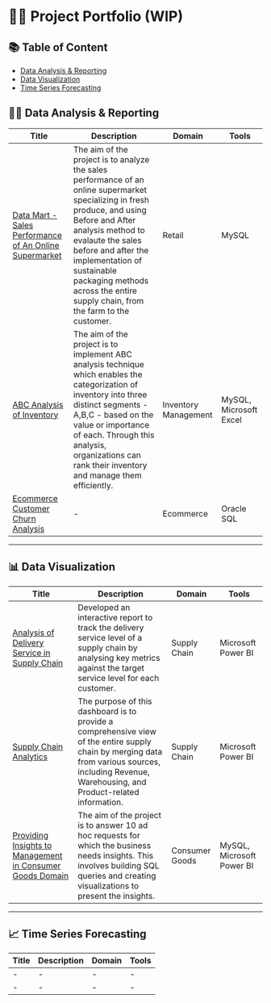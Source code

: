 # 👩‍💻 Project Portfolio (WIP)

## 📚 Table of Content
* [Data Analysis & Reporting](#-data-analysis--reporting)
* [Data Visualization](#-data-visualization)
* [Time Series Forecasting](#-time-series-forecasting)

## 👩‍💻 Data Analysis & Reporting
|Title   |Description          |Domain       |Tools
| ------------- | ------------- |  ------------- |  ------------- |
|[Data Mart - Sales Performance of An Online Supermarket](https://github.com/ritusantra/SQL-Projects/tree/main/Data%20Mart)  |The aim of the project is to analyze the sales performance of an online supermarket specializing in fresh produce, and using Before and After analysis method to evalaute the sales before and after the implementation of sustainable packaging methods across the entire supply chain, from the farm to the customer.  | Retail  | MySQL  |
|[ABC Analysis of Inventory](https://github.com/ritusantra/SQL-Projects/tree/main/ABC_Analysis)  |The aim of the project is to implement ABC analysis technique which enables the categorization of inventory into three distinct segments - A,B,C - based on the value or importance of each. Through this analysis, organizations can rank their inventory and manage them efficiently.  |Inventory Management | MySQL, Microsoft Excel  |
|[Ecommerce Customer Churn Analysis]()  | -  |Ecommerce | Oracle SQL  |
***

## 📊 Data Visualization
|Title   |Description          |Domain       |Tools
| ------------- | ------------- |  ------------- |  ------------- |
|[Analysis of Delivery Service in Supply Chain](https://github.com/ritusantra/Power-BI-Projects/tree/main/Delivery%20Service%20Analysis%20of%20Supply%20Chain)  |Developed an interactive report to track the delivery service level of a supply chain by analysing key metrics against the target service level for each customer.| Supply Chain |Microsoft Power BI   |
|[Supply Chain Analytics](https://github.com/ritusantra/Power-BI-Projects/tree/main/Supply%20Chain%20Analytics)    | The purpose of this dashboard is to provide a comprehensive view of the entire supply chain by merging data from various sources, including Revenue, Warehousing, and Product-related information. | Supply Chain | Microsoft Power BI |
|[Providing Insights to Management in Consumer Goods Domain](https://github.com/ritusantra/SQL-Projects/tree/main/Provide%20Insights%20to%20Management%20in%20Consumer%20Goods%20Domain)  |The aim of the project is to answer 10 ad hoc requests for which the business needs insights. This involves building SQL queries and creating visualizations to present the insights.  |Consumer Goods  |MySQL, Microsoft Power BI |

***

## 📈 Time Series Forecasting
|Title   |Description          |Domain       |Tools
| ------------- | ------------- |  ------------- |  ------------- |
|-  | -  |- | -  |
|-  | -  |- | -  |


